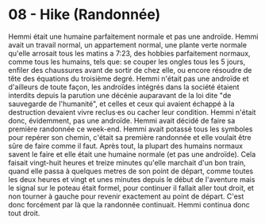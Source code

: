 # 08 - Hike (Randonnée)

Hemmi était une humaine parfaitement normale et pas une androïde. Hemmi avait un travail normal, un appartement normal, une plante verte normale qu'elle arrosait tous les matins a 7:23, des hobbies parfaitement normaux, comme tous les humains, tels que: se couper les ongles tous les 5 jours, enfiler des chaussures avant de sortir de chez elle, ou encore résoudre de tête des équations du troisième degré. Hemmi n'était pas une androïde et d'ailleurs de toute façon, les androïdes intégrés dans la société étaient interdits depuis la parution une décénie auparavant de la loi dite "de sauvegarde de l'humanité", et celles et ceux qui avaient échappé à la destruction devaient vivre reclus·es ou cacher leur condition. Hemmi n'était donc, évidemment, pas une androïde. Hemmi avait décidé de faire sa première randonnée ce week-end. Hemmi avait potassé tous les symboles pour repérer son chemin, c'était sa première randonnée et elle voulait être sûre de faire comme il faut. Après tout, la plupart des humains normaux savent le faire et elle était une humaine normale (et pas une androïde). Cela faisait vingt-huit heures et treize minutes qu'elle marchait d'un bon train, quand elle passa à quelques metres de son point de départ, comme toutes les deux heures et vingt et unes minutes depuis le début de l'aventure mais le signal sur le poteau était formel, pour continuer il fallait aller tout droit, et non tourner à gauche pour revenir exactement au point de départ. C'est donc forcément par là que la randonnée continuait. Hemmi continua donc tout droit.
